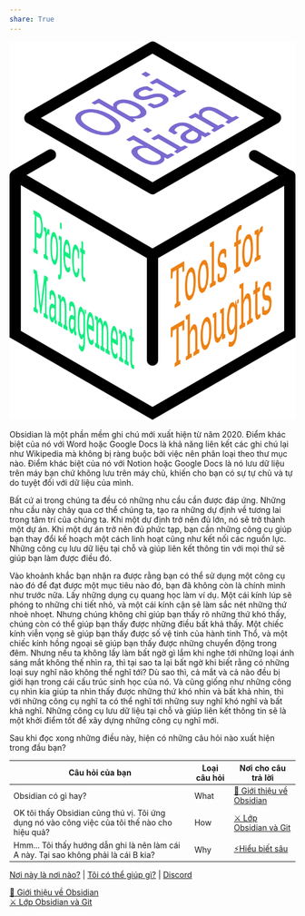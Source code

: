 ```yaml
---  
share: True  
---  
```

    
![200](./logo.svg#)  
  
Obsidian là một phần mềm ghi chú mới xuất hiện từ năm 2020. Điểm khác biệt của nó với Word hoặc Google Docs là khả năng liên kết các ghi chú lại như Wikipedia mà không bị ràng buộc bởi việc nên phân loại theo thư mục nào. Điểm khác biệt của nó với Notion hoặc Google Docs là nó lưu dữ liệu trên máy bạn chứ không lưu trên máy chủ, khiến cho bạn có sự tự chủ và tự do tuyệt đối với dữ liệu của mình.    
  
Bất cứ ai trong chúng ta đều có những nhu cầu cần được đáp ứng. Những nhu cầu này chảy qua cơ thể chúng ta, tạo ra những dự định về tương lai trong tâm trí của chúng ta. Khi một dự định trở nên đủ lớn, nó sẽ trở thành một dự án. Khi một dự án trở nên đủ phức tạp, bạn cần những công cụ giúp bạn thay đổi kế hoạch một cách linh hoạt cũng như kết nối các nguồn lực. Những công cụ lưu dữ liệu tại chỗ và giúp liên kết thông tin với mọi thứ sẽ giúp bạn làm được điều đó.  
    
Vào khoảnh khắc bạn nhận ra được rằng bạn có thể sử dụng một công cụ nào đó để đạt được một mục tiêu nào đó, bạn đã không còn là chính mình như trước nữa. Lấy những dụng cụ quang học làm ví dụ. Một cái kính lúp sẽ phóng to những chi tiết nhỏ, và một cái kính cận sẽ làm sắc nét những thứ nhoè nhoẹt. Nhưng chúng không chỉ giúp bạn thấy rõ những thứ khó thấy, chúng còn có thể giúp bạn thấy được những điều bất khả thấy. Một chiếc kính viễn vọng sẽ giúp bạn thấy được số vệ tinh của hành tinh Thổ, và một chiếc kính hồng ngoại sẽ giúp bạn thấy được những chuyển động trong đêm. Nhưng nếu ta không lấy làm bất ngờ gì lắm khi nghe tới những loại ánh sáng mắt không thế nhìn ra, thì tại sao ta lại bất ngờ khi biết rằng có những loại suy nghĩ não không thể nghĩ tới? Dù sao thì, cả mắt và cả não đều bị giới hạn trong cái cấu trúc sinh học của nó. Và cũng giống như những công cụ nhìn kia giúp ta nhìn thấy được những thứ khó nhìn và bất khả nhìn, thì với những công cụ nghĩ ta có thể nghĩ tới những suy nghĩ khó nghĩ và bất khả nghĩ. Những công cụ lưu dữ liệu tại chỗ và giúp liên kết thông tin sẽ là một khởi điểm tốt để xây dựng những công cụ nghĩ mới.  
  
Sau khi đọc xong những điều này, hiện có những câu hỏi nào xuất hiện trong đầu bạn?  
  
| Câu hỏi của bạn                                                                               | Loại câu hỏi | Nơi cho câu trả lời           |  
| --------------------------------------------------------------------------------------------- | ------------ | ----------------------------- |  
| Obsidian có gì hay?                                                                           | What         | [💎 Giới thiệu về Obsidian](./%F0%9F%93%9C%20T%C3%A0i%20nguy%C3%AAn/%F0%9F%92%8E%20Gi%E1%BB%9Bi%20thi%E1%BB%87u%20v%E1%BB%81%20Obsidian/index.md#) |  
| OK tôi thấy Obsidian cũng thú vị. Tôi ứng dụng nó vào công việc của tôi thế nào cho hiệu quả? | How          | [⚔️ Lớp Obsidian và Git](./%E2%9A%94%EF%B8%8F%20L%E1%BB%9Bp%20Obsidian%20v%C3%A0%20Git/index.md#)    |  
| Hmm... Tôi thấy hướng dẫn ghi là nên làm cái A này. Tại sao không phải là cái B kia?          | Why          | [⚡Hiểu biết sâu](./%E2%9A%A1Hi%E1%BB%83u%20bi%E1%BA%BFt%20s%C3%A2u/index.md#)           |  
  
  
[Nơi này là nơi nào?](./%F0%9F%93%90%20D%E1%BB%B1%20%C3%A1n/T%C3%A0i%20li%E1%BB%87u/Gi%E1%BB%9Bi%20thi%E1%BB%87u%20vault.md#) | [Tôi có thể giúp gì?](C%C3%A1ch%20h%E1%BB%97%20tr%E1%BB%A3.md#) | [Discord](https://discord.gg/ynvxH2K7Ct)   
  
  
 [💎 Giới thiệu về Obsidian](./%F0%9F%93%9C%20T%C3%A0i%20nguy%C3%AAn/%F0%9F%92%8E%20Gi%E1%BB%9Bi%20thi%E1%BB%87u%20v%E1%BB%81%20Obsidian/index.md#)   
 [⚔️ Lớp Obsidian và Git](./%E2%9A%94%EF%B8%8F%20L%E1%BB%9Bp%20Obsidian%20v%C3%A0%20Git/index.md#)   